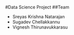 #Data Science Project
##Team
- Sreyas Krishna Natarajan
- Sugadev Chellakkannu
- Vignesh Thirunavukkarasu

